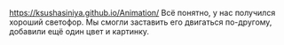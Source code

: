 https://ksushasiniya.github.io/Animation/
Всё понятно, у нас получился хороший светофор. Мы смогли заставить его двигаться по-другому, добавили ещё один цвет и картинку.
